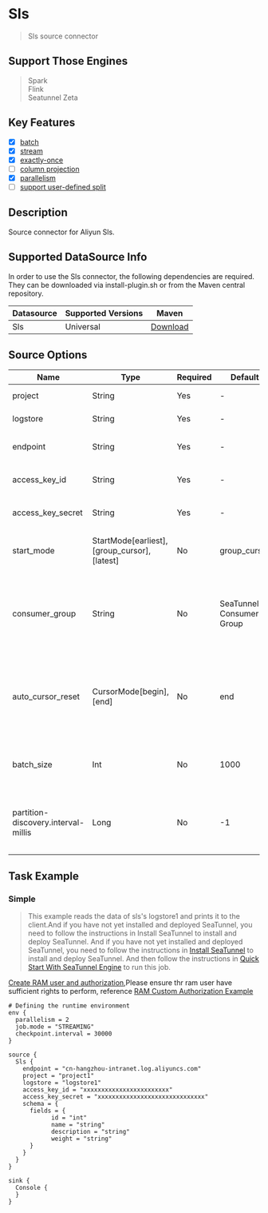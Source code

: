 # Sls

> Sls source connector

## Support Those Engines

> Spark<br/>
> Flink<br/>
> Seatunnel Zeta<br/>

## Key Features

- [x] [batch](../../concept/connector-v2-features.md)
- [x] [stream](../../concept/connector-v2-features.md)
- [x] [exactly-once](../../concept/connector-v2-features.md)
- [ ] [column projection](../../concept/connector-v2-features.md)
- [x] [parallelism](../../concept/connector-v2-features.md)
- [ ] [support user-defined split](../../concept/connector-v2-features.md)

## Description

Source connector for Aliyun Sls.

## Supported DataSource Info

In order to use the Sls connector, the following dependencies are required.
They can be downloaded via install-plugin.sh or from the Maven central repository.

| Datasource | Supported Versions | Maven                                                                             |
|------------|--------------------|-----------------------------------------------------------------------------------|
| Sls        | Universal          | [Download](https://mvnrepository.com/artifact/org.apache.seatunnel/connector-sls) |

## Source Options

|                Name                 |                    Type                     | Required |         Default          |                                                                   Description                                                                    |
|-------------------------------------|---------------------------------------------|----------|--------------------------|--------------------------------------------------------------------------------------------------------------------------------------------------|
| project                             | String                                      | Yes      | -                        | [Aliyun Sls Project](https://help.aliyun.com/zh/sls/user-guide/manage-a-project?spm=a2c4g.11186623.0.0.6f9755ebyfaYSl)                           |
| logstore                            | String                                      | Yes      | -                        | [Aliyun Sls Logstore](https://help.aliyun.com/zh/sls/user-guide/manage-a-logstore?spm=a2c4g.11186623.0.0.13137c08nfuiBC)                         |
| endpoint                            | String                                      | Yes      | -                        | [Aliyun Access Endpoint](https://help.aliyun.com/zh/sls/developer-reference/api-sls-2020-12-30-endpoint?spm=a2c4g.11186623.0.0.548945a8UyJULa)   |
| access_key_id                       | String                                      | Yes      | -                        | [Aliyun AccessKey ID](https://help.aliyun.com/zh/ram/user-guide/create-an-accesskey-pair?spm=a2c4g.11186623.0.0.4a6e4e554CKhSc#task-2245479)     |
| access_key_secret                   | String                                      | Yes      | -                        | [Aliyun AccessKey Secret](https://help.aliyun.com/zh/ram/user-guide/create-an-accesskey-pair?spm=a2c4g.11186623.0.0.4a6e4e554CKhSc#task-2245479) |
| start_mode                          | StartMode[earliest],[group_cursor],[latest] | No       | group_cursor             | The initial consumption pattern of consumers.                                                                                                    |
| consumer_group                      | String                                      | No       | SeaTunnel-Consumer-Group | Sls consumer group id, used to distinguish different consumer groups.                                                                            |
| auto_cursor_reset                   | CursorMode[begin],[end]                     | No       | end                      | When there is no cursor in the consumer group, cursor initialization occurs                                                                      |
| batch_size                          | Int                                         | No       | 1000                     | The amount of data pulled from SLS each time                                                                                                     |
| partition-discovery.interval-millis | Long                                        | No       | -1                       | The interval for dynamically discovering topics and partitions.                                                                                  |

## Task Example

### Simple

> This example reads the data of sls's logstore1 and prints it to the client.And if you have not yet installed and deployed SeaTunnel, you need to follow the instructions in Install SeaTunnel to install and deploy SeaTunnel. And if you have not yet installed and deployed SeaTunnel, you need to follow the instructions in [Install SeaTunnel](../../start-v2/locally/deployment.md) to install and deploy SeaTunnel. And then follow the instructions in [Quick Start With SeaTunnel Engine](../../start-v2/locally/quick-start-seatunnel-engine.md) to run this job.

[Create RAM user and authorization](https://help.aliyun.com/zh/sls/create-a-ram-user-and-authorize-the-ram-user-to-access-log-service?spm=a2c4g.11186623.0.i4),Please ensure thr ram user have sufficient rights to perform, reference [RAM Custom Authorization Example](https://help.aliyun.com/zh/sls/use-custom-policies-to-grant-permissions-to-a-ram-user?spm=a2c4g.11186623.0.0.4a6e4e554CKhSc#reference-s3z-m1l-z2b)

```hocon
# Defining the runtime environment
env {
  parallelism = 2
  job.mode = "STREAMING"
  checkpoint.interval = 30000
}

source {
  Sls {
    endpoint = "cn-hangzhou-intranet.log.aliyuncs.com"
    project = "project1"
    logstore = "logstore1"
    access_key_id = "xxxxxxxxxxxxxxxxxxxxxxxx"
    access_key_secret = "xxxxxxxxxxxxxxxxxxxxxxxxxxxxxx"
    schema = {
      fields = {
            id = "int"
            name = "string"
            description = "string"
            weight = "string"
      }
    }
  }
}

sink {
  Console {
  }
}
```

